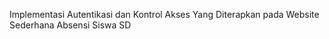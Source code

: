 Implementasi Autentikasi dan Kontrol Akses 
Yang Diterapkan pada Website Sederhana Absensi Siswa SD
